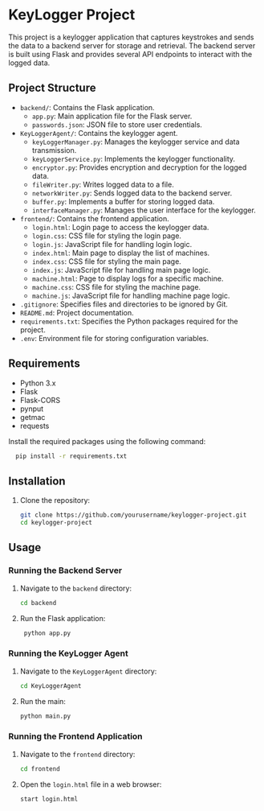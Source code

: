 # KeyLogger Project

This project is a keylogger application that captures keystrokes and sends the data to a backend server for storage and retrieval.
The backend server is built using Flask and provides several API endpoints to interact with the logged data.

## Project Structure

- `backend/`: Contains the Flask application.
  - `app.py`: Main application file for the Flask server.
  - `passwords.json`: JSON file to store user credentials.
- `KeyLoggerAgent/`: Contains the keylogger agent.
  - `keyLoggerManager.py`: Manages the keylogger service and data transmission.
  - `keyLoggerService.py`: Implements the keylogger functionality.
  - `encryptor.py`: Provides encryption and decryption for the logged data.
  - `fileWriter.py`: Writes logged data to a file.
  - `networkWriter.py`: Sends logged data to the backend server.
  - `buffer.py`: Implements a buffer for storing logged data.
  - `interfaceManager.py`: Manages the user interface for the keylogger.
- `frontend/`: Contains the frontend application.
  - `login.html`: Login page to access the keylogger data.
  - `login.css`: CSS file for styling the login page.
  - `login.js`: JavaScript file for handling login logic.
  - `index.html`: Main page to display the list of machines.
  - `index.css`: CSS file for styling the main page.
  - `index.js`: JavaScript file for handling main page logic.
  - `machine.html`: Page to display logs for a specific machine.
  - `machine.css`: CSS file for styling the machine page.
  - `machine.js`: JavaScript file for handling machine page logic.
- `.gitignore`: Specifies files and directories to be ignored by Git.
- `README.md`: Project documentation.
- `requirements.txt`: Specifies the Python packages required for the project.
- `.env`: Environment file for storing configuration variables.

## Requirements

- Python 3.x
- Flask
- Flask-CORS
- pynput
- getmac
- requests

Install the required packages using the following command:
```sh
  pip install -r requirements.txt
```

## Installation

1. Clone the repository:
   ```sh
   git clone https://github.com/yourusername/keylogger-project.git
   cd keylogger-project
   
## Usage

### Running the Backend Server

1. Navigate to the `backend` directory:
   ```sh
   cd backend
   
2. Run the Flask application:
   ```sh
    python app.py
   
### Running the KeyLogger Agent
1. Navigate to the `KeyLoggerAgent` directory:
    ```sh
   cd KeyLoggerAgent
   
2. Run the main:
    ```sh
    python main.py
   
### Running the Frontend Application
1. Navigate to the `frontend` directory:
    ```sh
   cd frontend
   
2. Open the `login.html` file in a web browser:
   ```sh
   start login.html    
    
   
